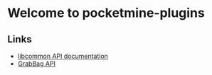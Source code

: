 # Welcome to pocketmine-plugins

## Links

* [libcommon API documentation](libcommon/apidocs/index.html)
* [GrabBag API](GrabBag/src/aliuly/grabbag/api/apidocs/index.html)
